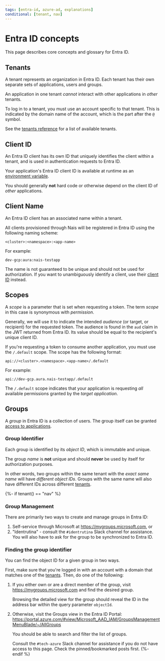 ```yaml
---
tags: [entra-id, azure-ad, explanations]
conditional: [tenant, nav]
---
```


# Entra ID concepts

This page describes core concepts and glossary for Entra ID.

## Tenants

A tenant represents an organization in Entra ID. Each tenant has their own separate sets of applications, users and groups.

An application in one tenant _cannot_ interact with other applications in _other_ tenants.

To log in to a tenant, you must use an account specific to that tenant.
This is indicated by the domain name of the account, which is the part after the `@` symbol.

See the [tenants reference](../reference/README.md#tenants) for a list of available tenants.

## Client ID

An Entra ID client has its own ID that uniquely identifies the client within a tenant, and is used in authentication requests to Entra ID.

Your application's Entra ID client ID is available at runtime as an [environment variable](../reference/README.md#runtime-variables-credentials).

You should generally **not** hard code or otherwise depend on the client ID of _other_ applications.

## Client Name

An Entra ID client has an associated name within a tenant.

All clients provisioned through Nais will be registered in Entra ID using the following naming scheme:

```text
<cluster>:<namespace>:<app-name>
```

For example:

```text 
dev-gcp:aura:nais-testapp
```

The name is not guaranteed to be unique and should not be used for authorization.
If you want to unambiguously identify a client, use their [client ID](#client-id) instead.

## Scopes

A _scope_ is a parameter that is set when requesting a token. The term _scope_ in this case is synonymous with _permission_.

Generally, we will use it to indicate the intended _audience_ (or target, or recipient) for the requested token.
The audience is found in the `aud` claim in the JWT returned from Entra ID.
Its value should be equal to the recipient's unique client ID.

If you're requesting a token to consume another application, you must use the `/.default` scope.
The scope has the following format:

```text
api://<cluster>.<namespace>.<app-name>/.default
```

For example:

```text
api://dev-gcp.aura.nais-testapp/.default
```

The `/.default` scope indicates that your application is requesting _all_ available permissions granted by the _target application_.

## Groups

A _group_ in Entra ID is a collection of users.
The group itself can be granted [access to applications](../how-to/secure.md#user-access).

### Group Identifier

Each group is identified by its _object ID_, which is immutable and unique.

The group _name_ is **not** unique and should **never** be used by itself for authorization purposes.

In other words, two groups within the same tenant with the _exact same name_ will have _different object IDs_.
Groups with the same name will also have different IDs across different [tenants](#tenants).

{%- if tenant() == "nav" %}
### Group Management

There are primarily two ways to create and manage groups in Entra ID:

1. Self-service through Microsoft at <https://mygroups.microsoft.com>, or
2. "Identrutina" - consult the `#identrutina` Slack channel for assistance. You will also have to ask for the group to be synchronized to Entra ID.

### Finding the group identifier

You can find the object ID for a given group in two ways.

First, make sure that you're logged in with an account with a domain that matches one of the [tenants](#tenants).
Then, do one of the following:

1. If you either own or are a direct member of the group, visit <https://mygroups.microsoft.com> and find the desired group.

    Browsing the detailed view for the group should reveal the ID in the address bar within the query parameter `objectId`.

2. Otherwise, visit the Groups view in the Entra ID Portal: <https://portal.azure.com/#view/Microsoft_AAD_IAM/GroupsManagementMenuBlade/~/AllGroups>

    You should be able to search and filter the list of groups.

    Consult the `#tech-azure` Slack channel for assistance if you do not have access to this page. Check the pinned/bookmarked posts first.
{%- endif %}
